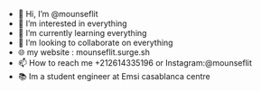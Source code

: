 - 👋 Hi, I’m @mounseflit
- 👀 I’m interested in everything
- 🌱 I’m currently learning everything
- 💞️ I’m looking to collaborate on everything
- 🌐 my website : mounseflit.surge.sh
- 📫 How to reach me +212614335196 or Instagram:@mounseflit
- 📚 Im a student engineer at Emsi casablanca centre 

<!---
mounseflit/mounseflit is a ✨ special ✨ repository because its `README.md` (this file) appears on your GitHub profile.
You can click the Preview link to take a look at your changes.
--->
